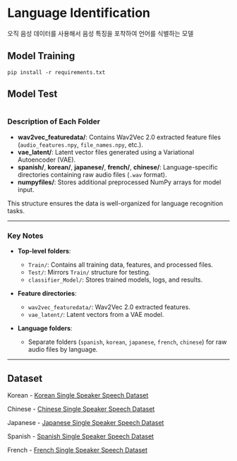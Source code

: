 # Language Identification
오직 음성 데이터를 사용해서 음성 특징을 포착하여 언어를 식별하는 모델

## Model Training
```
pip install -r requirements.txt
```

## Model Test
```

```


### Description of Each Folder
- **wav2vec_featuredata/**: Contains Wav2Vec 2.0 extracted feature files (`audio_features.npy`, `file_names.npy`, etc.).
- **vae_latent/**: Latent vector files generated using a Variational Autoencoder (VAE).
- **spanish/**, **korean/**, **japanese/**, **french/**, **chinese/**: Language-specific directories containing raw audio files (`.wav` format).
- **numpyfiles/**: Stores additional preprocessed NumPy arrays for model input.

This structure ensures the data is well-organized for language recognition tasks.


---

### **Key Notes**
- **Top-level folders**:
  - `Train/`: Contains all training data, features, and processed files.
  - `Test/`: Mirrors `Train/` structure for testing.
  - `classifier_Model/`: Stores trained models, logs, and results.

- **Feature directories**:
  - `wav2vec_featuredata/`: Wav2Vec 2.0 extracted features.
  - `vae_latent/`: Latent vectors from a VAE model.

- **Language folders**:
  - Separate folders (`spanish`, `korean`, `japanese`, `french`, `chinese`) for raw audio files by language.

---


## Dataset
Korean - [Korean Single Speaker Speech Dataset](https://www.kaggle.com/datasets/bryanpark/korean-single-speaker-speech-dataset)

Chinese - [Chinese Single Speaker Speech Dataset](https://www.kaggle.com/datasets/bryanpark/chinese-single-speaker-speech-dataset)

Japanese - [Japanese Single Speaker Speech Dataset](https://www.kaggle.com/datasets/bryanpark/japanese-single-speaker-speech-dataset)

Spanish - [Spanish Single Speaker Speech Dataset](https://www.kaggle.com/datasets/bryanpark/spanish-single-speaker-speech-dataset)

French - [French Single Speaker Speech Dataset](https://www.kaggle.com/datasets/bryanpark/french-single-speaker-speech-dataset)
